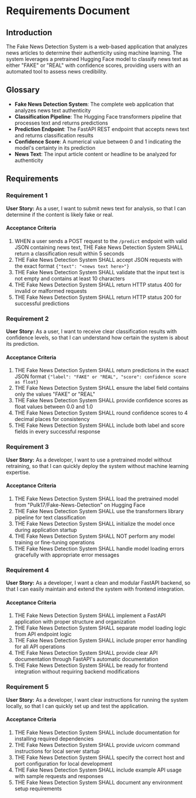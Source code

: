 # Requirements Document

## Introduction

The Fake News Detection System is a web-based application that analyzes news articles to determine their authenticity using machine learning. The system leverages a pretrained Hugging Face model to classify news text as either "FAKE" or "REAL" with confidence scores, providing users with an automated tool to assess news credibility.

## Glossary

- **Fake News Detection System**: The complete web application that analyzes news text authenticity
- **Classification Pipeline**: The Hugging Face transformers pipeline that processes text and returns predictions
- **Prediction Endpoint**: The FastAPI REST endpoint that accepts news text and returns classification results
- **Confidence Score**: A numerical value between 0 and 1 indicating the model's certainty in its prediction
- **News Text**: The input article content or headline to be analyzed for authenticity

## Requirements

### Requirement 1

**User Story:** As a user, I want to submit news text for analysis, so that I can determine if the content is likely fake or real.

#### Acceptance Criteria

1. WHEN a user sends a POST request to the `/predict` endpoint with valid JSON containing news text, THE Fake News Detection System SHALL return a classification result within 5 seconds
2. THE Fake News Detection System SHALL accept JSON requests with the exact format `{"text": "<news text here>"}`
3. THE Fake News Detection System SHALL validate that the input text is not empty and contains at least 10 characters
4. THE Fake News Detection System SHALL return HTTP status 400 for invalid or malformed requests
5. THE Fake News Detection System SHALL return HTTP status 200 for successful predictions

### Requirement 2

**User Story:** As a user, I want to receive clear classification results with confidence levels, so that I can understand how certain the system is about its prediction.

#### Acceptance Criteria

1. THE Fake News Detection System SHALL return predictions in the exact JSON format `{"label": "FAKE" or "REAL", "score": confidence score as float}`
2. THE Fake News Detection System SHALL ensure the label field contains only the values "FAKE" or "REAL"
3. THE Fake News Detection System SHALL provide confidence scores as float values between 0.0 and 1.0
4. THE Fake News Detection System SHALL round confidence scores to 4 decimal places for consistency
5. THE Fake News Detection System SHALL include both label and score fields in every successful response

### Requirement 3

**User Story:** As a developer, I want to use a pretrained model without retraining, so that I can quickly deploy the system without machine learning expertise.

#### Acceptance Criteria

1. THE Fake News Detection System SHALL load the pretrained model from "Pulk17/Fake-News-Detection" on Hugging Face
2. THE Fake News Detection System SHALL use the transformers library pipeline for text classification
3. THE Fake News Detection System SHALL initialize the model once during application startup
4. THE Fake News Detection System SHALL NOT perform any model training or fine-tuning operations
5. THE Fake News Detection System SHALL handle model loading errors gracefully with appropriate error messages

### Requirement 4

**User Story:** As a developer, I want a clean and modular FastAPI backend, so that I can easily maintain and extend the system with frontend integration.

#### Acceptance Criteria

1. THE Fake News Detection System SHALL implement a FastAPI application with proper structure and organization
2. THE Fake News Detection System SHALL separate model loading logic from API endpoint logic
3. THE Fake News Detection System SHALL include proper error handling for all API operations
4. THE Fake News Detection System SHALL provide clear API documentation through FastAPI's automatic documentation
5. THE Fake News Detection System SHALL be ready for frontend integration without requiring backend modifications

### Requirement 5

**User Story:** As a developer, I want clear instructions for running the system locally, so that I can quickly set up and test the application.

#### Acceptance Criteria

1. THE Fake News Detection System SHALL include documentation for installing required dependencies
2. THE Fake News Detection System SHALL provide uvicorn command instructions for local server startup
3. THE Fake News Detection System SHALL specify the correct host and port configuration for local development
4. THE Fake News Detection System SHALL include example API usage with sample requests and responses
5. THE Fake News Detection System SHALL document any environment setup requirements